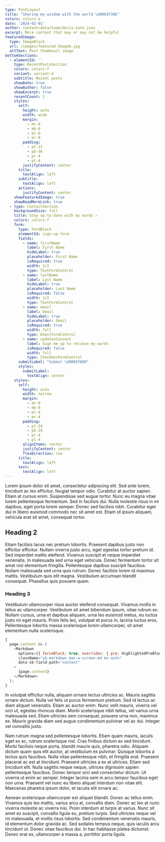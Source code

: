 ```yaml
---
type: PostLayout
title: "Sharing my wisdom with the world \U0001F30E"
colors: colors-a
date: '2024-02-01'
author: content/data/team/doris-soto.json
excerpt: More context that may or may not be helpful
featuredImage:
  type: ImageBlock
  url: /images/featured-Image6.jpg
  altText: Post thumbnail image
bottomSections:
  - elementId: ''
    type: RecentPostsSection
    colors: colors-f
    variant: variant-d
    subtitle: Recent posts
    showDate: true
    showAuthor: false
    showExcerpt: true
    recentCount: 2
    styles:
      self:
        height: auto
        width: wide
        margin:
          - mt-0
          - mb-0
          - ml-0
          - mr-0
        padding:
          - pt-12
          - pb-56
          - pr-4
          - pl-4
        justifyContent: center
      title:
        textAlign: left
      subtitle:
        textAlign: left
      actions:
        justifyContent: center
    showFeaturedImage: true
    showReadMoreLink: true
  - type: ContactSection
    backgroundSize: full
    title: Stay up-to-date with my words ✍️
    colors: colors-f
    form:
      type: FormBlock
      elementId: sign-up-form
      fields:
        - name: firstName
          label: First Name
          hideLabel: true
          placeholder: First Name
          isRequired: true
          width: 1/2
          type: TextFormControl
        - name: lastName
          label: Last Name
          hideLabel: true
          placeholder: Last Name
          isRequired: false
          width: 1/2
          type: TextFormControl
        - name: email
          label: Email
          hideLabel: true
          placeholder: Email
          isRequired: true
          width: full
          type: EmailFormControl
        - name: updatesConsent
          label: Sign me up to recieve my words
          isRequired: false
          width: full
          type: CheckboxFormControl
      submitLabel: "Submit \U0001F680"
      styles:
        submitLabel:
          textAlign: center
    styles:
      self:
        height: auto
        width: narrow
        margin:
          - mt-0
          - mb-0
          - ml-4
          - mr-4
        padding:
          - pt-24
          - pb-24
          - pr-4
          - pl-4
        alignItems: center
        justifyContent: center
        flexDirection: row
      title:
        textAlign: left
      text:
        textAlign: left
---
```


Lorem ipsum dolor sit amet, consectetur adipiscing elit. Sed ante lorem, tincidunt ac leo efficitur, feugiat tempor odio. Curabitur at auctor sapien. Etiam at cursus enim. Suspendisse sed augue tortor. Nunc eu magna vitae lorem pellentesque fermentum. Sed in facilisis dui. Nulla molestie risus in mi dapibus, eget porta lorem semper. Donec sed facilisis nibh. Curabitur eget dui in libero euismod commodo nec sit amet est. Etiam id ipsum aliquam, vehicula erat sit amet, consequat tortor.

## Heading 2

Etiam facilisis lacus nec pretium lobortis. Praesent dapibus justo non efficitur efficitur. Nullam viverra justo arcu, eget egestas tortor pretium id. Sed imperdiet mattis eleifend. Vivamus suscipit et neque imperdiet venenatis. In malesuada sed urna eget vehicula. Donec fermentum tortor sit amet nisl elementum fringilla. Pellentesque dapibus suscipit faucibus. Nullam malesuada sed urna quis rutrum. Donec facilisis lorem id maximus mattis. Vestibulum quis elit magna. Vestibulum accumsan blandit consequat. Phasellus quis posuere quam.

### Heading 3

Vestibulum ullamcorper risus auctor eleifend consequat. Vivamus mollis in tellus ac ullamcorper. Vestibulum sit amet bibendum ipsum, vitae rutrum ex. Nullam cursus, urna et dapibus aliquam, urna leo euismod metus, eu luctus justo mi eget mauris. Proin felis leo, volutpat et purus in, lacinia luctus eros. Pellentesque lobortis massa scelerisque lorem ullamcorper, sit amet elementum nulla scelerisque.

```javascript
{
  page.content && (
    <Markdown
      options={{ forceBlock: true, overrides: { pre: HighlightedPreBlock } }}
      className="sb-markdown max-w-screen-md mx-auto"
      data-sb-field-path="content"
    >
      {page.content}
    </Markdown>
  );
}
```

In volutpat efficitur nulla, aliquam ornare lectus ultricies ac. Mauris sagittis ornare dictum. Nulla vel felis ut purus fermentum pretium. Sed id lectus ac diam aliquet venenatis. Etiam ac auctor enim. Nunc velit mauris, viverra vel orci ut, egestas rhoncus diam. Morbi scelerisque nibh tellus, vel varius urna malesuada sed. Etiam ultricies sem consequat, posuere urna non, maximus ex. Mauris gravida diam sed augue condimentum pulvinar vel ac dui. Integer vel convallis justo.

Nam rutrum magna sed pellentesque lobortis. Etiam quam mauris, iaculis eget ex ac, rutrum scelerisque nisl. Cras finibus dictum ex sed tincidunt. Morbi facilisis neque porta, blandit mauris quis, pharetra odio. Aliquam dictum quam quis elit auctor, at vestibulum ex pulvinar. Quisque lobortis a lectus quis faucibus. Nulla vitae pellentesque nibh, et fringilla erat. Praesent placerat ac est at tincidunt. Praesent ultricies a ex at ultrices. Etiam sed tincidunt elit. Nulla sagittis neque neque, ultrices dignissim sapien pellentesque faucibus. Donec tempor orci sed consectetur dictum. Ut viverra ut enim ac semper. Integer lacinia sem in arcu tempor faucibus eget non urna. Praesent vel nunc eu libero aliquet interdum non vitae elit. Maecenas pharetra ipsum dolor, et iaculis elit ornare ac.

Aenean scelerisque ullamcorper est aliquet blandit. Donec ac tellus enim. Vivamus quis leo mattis, varius arcu at, convallis diam. Donec ac leo at nunc viverra molestie ac viverra nisi. Proin interdum at turpis at varius. Nunc sit amet ex suscipit, convallis ligula eu, pretium turpis. Sed ultricies neque vel mi malesuada, et mollis risus lobortis. Sed condimentum venenatis mauris, id elementum dolor gravida ac. Sed sodales tempus neque, quis iaculis arcu tincidunt ut. Donec vitae faucibus dui. In hac habitasse platea dictumst. Donec erat ex, ullamcorper a massa a, porttitor porta ligula.
